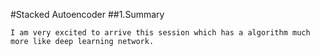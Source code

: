 #Stacked Autoencoder
##1.Summary

    I am very excited to arrive this session which has a algorithm much more like deep learning network.

